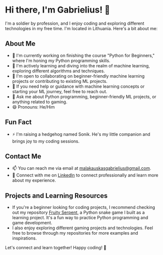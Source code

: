# Hi there, I'm Gabrielius! 👋

I'm a soldier by profession, and I enjoy coding and exploring different technologies in my free time. I'm located in Lithuania. Here's a bit about me:

## About Me

- 🔭 I'm currently working on finishing the course "Python for Beginners," where I'm honing my Python programming skills.
- 🌱 I'm actively learning and diving into the realm of machine learning, exploring different algorithms and techniques.
- 👯 I'm open to collaborating on beginner-friendly machine learning projects or contributing to existing ML projects.
- 🤔 If you need help or guidance with machine learning concepts or starting your ML journey, feel free to reach out.
- 💬 Ask me about Python programming, beginner-friendly ML projects, or anything related to gaming.
- 😄 Pronouns: He/Him

## Fun Fact

- ⚡ I'm raising a hedgehog named Sonik. He's my little companion and brings joy to my coding sessions.

## Contact Me

- 📫 You can reach me via email at [malakauskasgabrielius@gmail.com](mailto:malakauskasgabrielius@gmail.com).
- 💼 Connect with me on [LinkedIn](https://www.linkedin.com/in/gabrielius-malakauskas-b12975272/) to connect professionally and learn more about my experience.

## Projects and Learning Resources

- If you're a beginner looking for coding projects, I recommend checking out my repository [Fruity Serpent](https://github.com/Gabutis/Fruity_Serpent), a Python snake game I built as a learning project. It's a fun way to practice Python programming and game development.
- I also enjoy exploring different gaming projects and technologies. Feel free to browse through my repositories for more examples and inspirations.

Let's connect and learn together! Happy coding! 🚀
